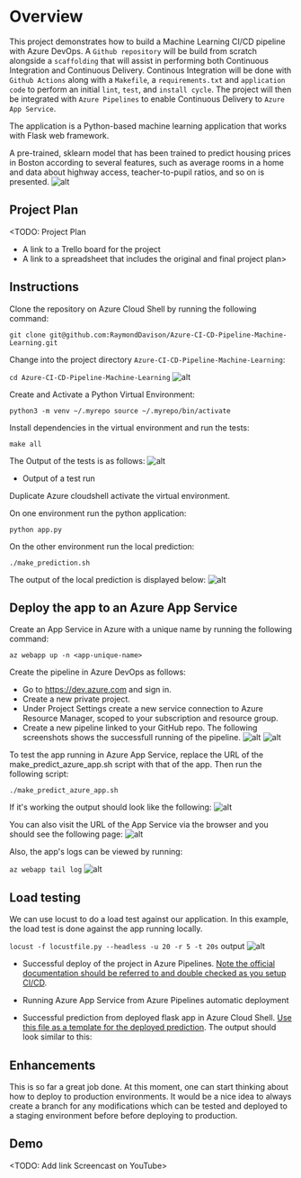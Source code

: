 # Overview

This project demonstrates how to build a Machine Learning CI/CD pipeline with Azure DevOps. 
A `Github repository` will be build from scratch alongside a `scaffolding` that will assist in performing both Continuous Integration and Continuous Delivery. 
Continous Integration will be done with `Github Actions` along with a `Makefile`, a `requirements.txt` and `application code` to perform an initial `lint`, `test`, and `install cycle`. The project will then be integrated with `Azure Pipelines` to enable Continuous Delivery to `Azure App Service`.

The application is a Python-based machine learning application that works with Flask web framework. 

A pre-trained, sklearn model that has been trained to predict housing prices in Boston according to several features, such as average rooms in a home and data about highway access, teacher-to-pupil ratios, and so on is presented.
![alt](https://github.com/RaymondDavison/Azure-CI-CD-Pipeline-Machine-Learning/blob/main/screenshots/0.1-Architectural%20Diagram.png)

## Project Plan
<TODO: Project Plan

* A link to a Trello board for the project
* A link to a spreadsheet that includes the original and final project plan>

## Instructions

Clone the repository on Azure Cloud Shell by running the following command:

`git clone git@github.com:RaymondDavison/Azure-CI-CD-Pipeline-Machine-Learning.git`

Change into the project directory `Azure-CI-CD-Pipeline-Machine-Learning`:

`cd Azure-CI-CD-Pipeline-Machine-Learning`
![alt](https://github.com/RaymondDavison/Azure-CI-CD-Pipeline-Machine-Learning/blob/main/screenshots/Screenshot%20project%20clone%20from%20Azure%20Cloud%20Shell%202022-10-02%20112312.png)

Create and Activate a Python Virtual Environment:

`python3 -m venv ~/.myrepo
 source ~/.myrepo/bin/activate`

Install dependencies in the virtual environment and run the tests:

`make all`

The Output of the tests is as follows:
![alt](https://github.com/RaymondDavison/Azure-CI-CD-Pipeline-Machine-Learning/blob/main/screenshots/2.%20make%20all%20passed%20Screenshot%202022-10-05%20091846.png)
* Output of a test run

Duplicate Azure cloudshell activate the virtual environment.

On one environment run the python application:

`python app.py`

On the other environment run the local prediction:

`./make_prediction.sh`

The output of the local prediction is displayed below:
![alt](https://github.com/RaymondDavison/Azure-CI-CD-Pipeline-Machine-Learning/blob/main/screenshots/make_predict_azure_app.sh%20result%20Screenshot%202022-10-05%20093600.png)

## Deploy the app to an Azure App Service

Create an App Service in Azure with a unique name by running the following command:

`az webapp up -n <app-unique-name>`

Create the pipeline in Azure DevOps as follows: 

- Go to https://dev.azure.com and sign in.
- Create a new private project.
- Under Project Settings create a new service connection to Azure Resource Manager, scoped to your subscription and resource group.
- Create a new pipeline linked to your GitHub repo.
The following screenshots shows the successfull running of the pipeline.
![alt](https://github.com/RaymondDavison/Azure-CI-CD-Pipeline-Machine-Learning/blob/main/screenshots/BuildJob%20Screenshot%202022-10-05%20113742.png)
![alt](https://github.com/RaymondDavison/Azure-CI-CD-Pipeline-Machine-Learning/blob/main/screenshots/DeploymentJob%20Screenshot%202022-10-05%20113857.png)

To test the app running in Azure App Service, replace the URL of the make_predict_azure_app.sh script with that of the app. Then run the following script:

`./make_predict_azure_app.sh`

If it's working the output should look like the following:
![alt](https://github.com/RaymondDavison/Azure-CI-CD-Pipeline-Machine-Learning/blob/main/screenshots/make_predict_azure_app.sh%20result%20Screenshot%202022-10-05%20093600.png)

You can also visit the URL of the App Service via the browser and you should see the following page:
![alt](https://github.com/RaymondDavison/Azure-CI-CD-Pipeline-Machine-Learning/blob/main/screenshots/sklearn%20predictionhome%20Screenshot%202022-10-05%20092900.png)

Also, the app's logs can be viewed by running:

`az webapp tail log`
![alt](https://github.com/RaymondDavison/Azure-CI-CD-Pipeline-Machine-Learning/blob/main/screenshots/1-tail%20logs%20Screenshot%202022-10-05%20103738.png)

## Load testing
We can use locust to do a load test against our application. In this example, the load test is done against the app running locally.

`locust -f locustfile.py --headless -u 20 -r 5 -t 20s`
output 
![alt](https://github.com/RaymondDavison/Azure-CI-CD-Pipeline-Machine-Learning/blob/main/screenshots/locustfile%20output%20Screenshot%202022-10-05%20105013.png)


* Successful deploy of the project in Azure Pipelines.  [Note the official documentation should be referred to and double checked as you setup CI/CD](https://docs.microsoft.com/en-us/azure/devops/pipelines/ecosystems/python-webapp?view=azure-devops).

* Running Azure App Service from Azure Pipelines automatic deployment

* Successful prediction from deployed flask app in Azure Cloud Shell.  [Use this file as a template for the deployed prediction](https://github.com/udacity/nd082-Azure-Cloud-DevOps-Starter-Code/blob/master/C2-AgileDevelopmentwithAzure/project/starter_files/flask-sklearn/make_predict_azure_app.sh).
The output should look similar to this:


## Enhancements

This is so far a great job done. At this moment, one can start thinking about how to deploy to production environments. It would be a nice idea to always create a branch for any modifications which can be tested and deployed to a staging environment before before deploying to production.

## Demo 

<TODO: Add link Screencast on YouTube>


